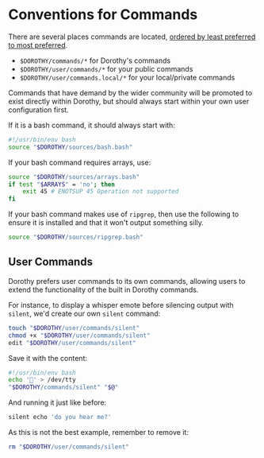 # Conventions for Commands

There are several places commands are located, [ordered by least preferred to most preferred](https://github.com/bevry/dorothy/discussions/28).

-   `$DOROTHY/commands/*` for Dorothy's commands
-   `$DOROTHY/user/commands/*` for your public commands
-   `$DOROTHY/user/commands.local/*` for your local/private commands

Commands that have demand by the wider community will be promoted to exist directly within Dorothy, but should always start within your own user configuration first.

If it is a bash command, it should always start with:

```bash
#!/usr/bin/env bash
source "$DOROTHY/sources/bash.bash"
```

If your bash command requires arrays, use:

```bash
source "$DOROTHY/sources/arrays.bash"
if test "$ARRAYS" = 'no'; then
	exit 45 # ENOTSUP 45 Operation not supported
fi
```

If your bash command makes use of `ripgrep`, then use the following to ensure it is installed and that it won't output something silly.

```bash
source "$DOROTHY/sources/ripgrep.bash"
```

## User Commands

Dorothy prefers user commands to its own commands, allowing users to extend the functionality of the built in Dorothy commands.

For instance, to display a whisper emote before silencing output with `silent`, we'd create our own `silent` command:

```bash
touch "$DOROTHY/user/commands/silent"
chmod +x "$DOROTHY/user/commands/silent"
edit "$DOROTHY/user/commands/silent"
```

Save it with the content:

```bash
#!/usr/bin/env bash
echo '🤫' > /dev/tty
"$DOROTHY/commands/silent" "$@"
```

And running it just like before:

```bash
silent echo 'do you hear me?'
```

As this is not the best example, remember to remove it:

```bash
rm "$DOROTHY/user/commands/silent"
```
